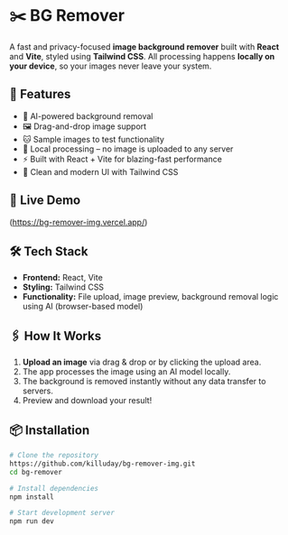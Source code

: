# ✂️ BG Remover

A fast and privacy-focused **image background remover** built with **React** and **Vite**, styled using **Tailwind CSS**. All processing happens **locally on your device**, so your images never leave your system.

## 🚀 Features

- 🧠 AI-powered background removal
- 🖼️ Drag-and-drop image support
- 🐱 Sample images to test functionality
- 🔐 Local processing – no image is uploaded to any server
- ⚡ Built with React + Vite for blazing-fast performance
- 🎨 Clean and modern UI with Tailwind CSS

## 📸 Live Demo

(https://bg-remover-img.vercel.app/)

## 🛠️ Tech Stack

- **Frontend:** React, Vite
- **Styling:** Tailwind CSS
- **Functionality:** File upload, image preview, background removal logic using AI (browser-based model)

## 🖇️ How It Works

1. **Upload an image** via drag & drop or by clicking the upload area.
2. The app processes the image using an AI model locally.
3. The background is removed instantly without any data transfer to servers.
4. Preview and download your result!

## 📦 Installation

```bash
# Clone the repository
https://github.com/killuday/bg-remover-img.git
cd bg-remover

# Install dependencies
npm install

# Start development server
npm run dev
